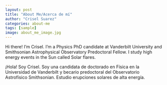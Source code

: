 ```yaml
---
layout: post
title: "About Me/Acerca de mí"
author: "Crisel Suarez"
categories: about-me
tags: [sample]
image: about_me_image.jpg
---
```


Hi there! I’m Crisel. I’m a Physics PhD candidate at Vanderbilt University and Smithsonian Astrophysical Observatory Predoctoral Fellow. I study high energy events in the Sun called Solar flares. 

¡Hola! Soy Crisel. Soy una candidata de doctorado en Física en la Universidad de Vanderbilt y becario predoctoral del Observatorio Astrofísico Smithsonian. Estudio erupciones solares de alta energía.
